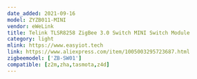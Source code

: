 ```yaml
---
date_added: 2021-09-16
model: ZYZB011-MINI
vendor: eWeLink
title: Telink TLSR8258 ZigBee 3.0 Switch MINI Switch Module
category: light
mlink: https://www.easyiot.tech
link: https://www.aliexpress.com/item/1005003295723687.html
zigbeemodel: ['ZB-SW01']
compatible: [z2m,zha,tasmota,z4d]
---
```

